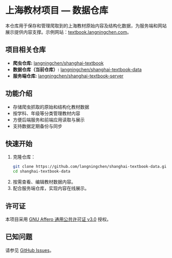 # 上海教材项目 — 数据仓库

本仓库用于保存和管理爬取到的上海教材原始内容及结构化数据，为服务端和网站展示提供内容支撑。示例网站：[textbook.langningchen.com](https://textbook.langningchen.com)。

## 项目相关仓库

- **爬虫仓库:** [langningchen/shanghai-textbook](https://github.com/langningchen/shanghai-textbook)
- **数据仓库（当前仓库）:** [langningchen/shanghai-textbook-data](https://github.com/langningchen/shanghai-textbook-data)
- **服务端仓库:** [langningchen/shanghai-textbook-server](https://github.com/langningchen/shanghai-textbook-server)

## 功能介绍

- 存储爬虫抓取的原始和结构化教材数据
- 按学科、年级等分类管理教材内容
- 方便后端服务和前端应用读取与展示
- 支持数据定期备份与同步

## 快速开始

1. 克隆仓库：
   ```bash
   git clone https://github.com/langningchen/shanghai-textbook-data.git
   cd shanghai-textbook-data
   ```
2. 按需查看、编辑教材数据内容。
3. 配合服务端仓库，实现内容在线展示。

## 许可证

本项目采用 [GNU Affero 通用公共许可证 v3.0](https://github.com/langningchen/shanghai-textbook-data/blob/main/LICENSE) 授权。

## 已知问题

请参见 [GitHub Issues](https://github.com/langningchen/shanghai-textbook-data/issues)。
